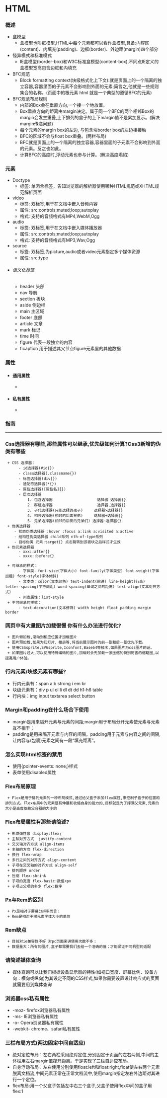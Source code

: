 # HTML
### 概述
- 盒模型
   - 盒模型也叫框模型,HTML中每个元素都可以看作盒模型,具备:内容区(content)、内填充(padding)、边框(border)、外边距(margin)四个部分
- 怪异模式和标准模式
   - IE盒模型(border-box)和W3C标准盒模型(content-box),不同点IE定义的盒模型宽高包含边框和内填充
- BFC规范
   - Block formatting context(块级格式化上下文):就是页面上的一个隔离的独立容器,容器里面的子元素不会影响到外面的元素;简言之,他就是一些规则集合的名称。(页面中的根元素 html 就是一个典型的遵循BFC的元素)
- BFC规范布局规则
   - 内部的Box会在垂直方向,一个接一个地放置。
   - Box垂直方向的距离由margin决定。属于同一个BFC的两个相邻Box的margin会发生重叠,上下排列的盒子的上下margin值不是累加显示。(解决margin传递问题)
   - 每个元素的margin box的左边, 与包含块border box的左边相接触
   - BFC的区域不会与float box重叠。(两栏布局)
   - BFC就是页面上的一个隔离的独立容器,容器里面的子元素不会影响到外面的元素。反之也如此。
   - 计算BFC的高度时,浮动元素也参与计算。(解决高度塌陷)

### 元素
   - Doctype
      - 标签: 单闭合标签，告知浏览器的解析器使用哪种HTML规范或XHTML规范解析页面
   - video
      - 标签: 双标签,用于在文档中嵌入音频内容
      - 属性: src;controls;muted;loop;autoplay
      - 格式: 支持的音频格式有MP4,WebM,Ogg
   - audio
      - 标签: 双标签,用于在文档中嵌入媒体播放器
      - 属性: src;controls;muted;loop;autoplay
      - 格式: 支持的音频格式有MP3,Wav,Ogg
   - source
      - 标签: 双标签,为picture,audio或者video元素指定多个媒体资源
      - 属性: src;type
   - ###### 语义化标签
      - header 头部
      - nav 导航
      - section 板块
      - aside 侧边栏
      - main 主区域
      - footer 底部
      - article 文章
      - mark 标记
      - time 时间
      - figure 代表一段独立的内容
      - ficaption 用于描述其父节点figure元素里的其他数据
### 属性
- #### 通用属性
   - 
- #### 私有属性
   - 
### 指南

---
  ### Css选择器有哪些,那些属性可以继承,优先级如何计算?Css3新增的伪类有哪些 
     + CSS 选择器：
          - id选择器(#id{})
          - class选择器(.classname{})
          - 标签选择器(div{})
          - 通配符选择器(*{})
          - 属性选择器([属性名]{})
          - 层次选择器
              1. 包含选择器                    选择器 选择器{}
              2. 群组选择器                    选择器,选择器{}
              3. 子代选择器(只能选择的孩子)     选择器>选择器{}
              4. 相邻选择器(相邻的后面兄弟)     选择器+选择器{}
              5. 兄弟选择器(相邻的后面的兄弟们) 选择器~选择器{}
     + 伪类选择器
        - 状态伪类选择器 :hover :focus a:link a:visited a:active
        - 结构性伪类选择器 child系列 nth-of-type系列
        - 目标伪类 元素:target{} 点击跳转到该板块之后样式才生效
     + 伪元素选择器 
          - xxx::after{}
          - xxxx::before{}

     + 可继承的样式：
          - 字体类：font-size(字体大小) font-family(字体类型) font-weight(字体加粗) font-style(字体倾斜) 
          - 文本类：color(文本颜色) text-indent(缩进) line-height(行高) letter-spacing(字符间距) word-spacing(单词之间的距离) text-align(文本对齐方式)
          - 列表属性：list-style
     + 不可继承的样式：
          - text-decoration(文本修饰) width height float padding margin border
  ### 网页中有大量图片加载很慢 你有什么办法进行优化?
     + 图片懒加载,滚动到相应位置才加载图片
     + 图片预加载,如果为幻灯片、相册等,将当前展示图片的前一张和后一张优先下载。
     + 使用CSSsprite,SVGsprite,Iconfont,Base64等技术,如果图片为css图片的话。
     + 如果图片过大,可以使用特殊编码的图片,加载时会先加载一张压缩的特别厉害的缩略图,以提高用户体验。
  ### 行内元素/块级元素有哪些?
   + 行内元素有：span  a b strong i em br   
   + 块级元素有：div p ul ol li  dl dt dd h1-h6 table
   + 行内块：img input textarea select button
  ### Margin和padding在什么场合下使用
   + margin是用来隔开元素与元素的间距;margin用于布局分开元素使元素与元素互不相干；
   + padding是用来隔开元素与内容的间隔。padding用于元素与内容之间的间隔,让内容与(包裹)元素之间有一段“填充距离”。
  ### 怎么实现html标签的禁用
   + 使用{pointer-events: none;}样式
   + 表单使用disabled属性
  ### Flex布局原理
     + Flex是用于排列元素的一种布局模式,通过给父盒子添加flex属性,来控制子盒子的位置和排列方式。Flex布局中的元素是有伸展和收缩自身的能力的,目标就是为了撑满父元素,元素的大小是高度依赖父容器的大小的
  ### Flex布局属性有那些请简述?
     + 形成弹性盒 display:flex;
     + 主轴对齐方式  justify-content
     + 交叉轴对齐方式 align-items
     + 主轴的方向 flex-direction
     + 换行 flex-wrap
     + 多行之间的对齐方式 align-content
     + 子项在交叉轴的对齐方式 align-self
     + 排列顺序 order
     + 压缩 flex-shrink 
     + 子项的宽度 flex-basic:数值+px
     + 子项占父项的多少 flex:数字
  ### Px与Rem的区别
     + Px是相对于屏幕分辨率而言；
     + Rem是相对于根元素字体大小的单位
  ### Rem缺点
     + 目前对ie兼容性不好 对pc页面来讲使用次数不多；
     + 数据量大：所有的图片,盒子都需要我们去给一个准确的值；才能保证不同机型的适配
  ### 请简述媒体查询
   + 媒体查询可以让我们根据设备显示器的特性(如视口宽度、屏幕比例、设备方向：横向或纵向)为其设定不同的CSS样式,如果你需要设置设计响应式的页面就需要用到媒体查询
  ### 浏览器css私有属性
   + -moz- firefox浏览器私有属性
   + -ms- IE浏览器私有属性 
   + -o-  Opera浏览器私有属性
   + -webkit- chrome、safari私有属性
  ### 三栏布局方式(两边固定中间自适应)
   + 绝对定位布局：左右两栏采用绝对定位,分别固定于页面的左右两侧,中间的主体栏用左右margin值撑开距离。于是实现了三栏自适应布局。
   + 自身浮动布局：左右使用分别使用float:left和float:right,float使左右两个元素脱离文档流,中间元素正常在正常文档流中,使用margin指定左右外边距对其进行一个定位。
   + flex布局:用一个父盒子包括左中右三个盒子,父盒子使用flex中间的盒子用flex:1